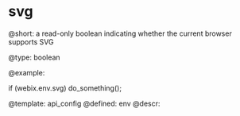 svg
=============


@short: a read-only boolean indicating whether the current browser supports SVG
	
@type: boolean

@example:

if (webix.env.svg)
	do_something();

@template:	api_config
@defined:	env	
@descr:


